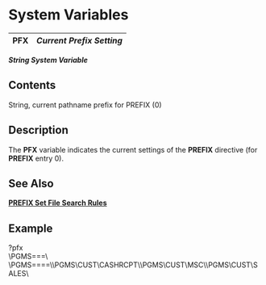 # System Variables

**PFX** |  **_Current Prefix Setting_**  
---|---  
  
**_String System Variable_**

##  Contents

String, current pathname prefix for PREFIX (0)

##  Description

The **PFX** variable indicates the current settings of the **PREFIX** directive (for **PREFIX** entry 0).

##  See Also

**[PREFIX Set File Search Rules](../directives/prefix.md)**

##  Example

?pfx  
\PGMS\===\ \PGMS\====\\\PGMS\CUST\CASHRCPT\\\PGMS\CUST\MSC\\\PGMS\CUST\SALES\
